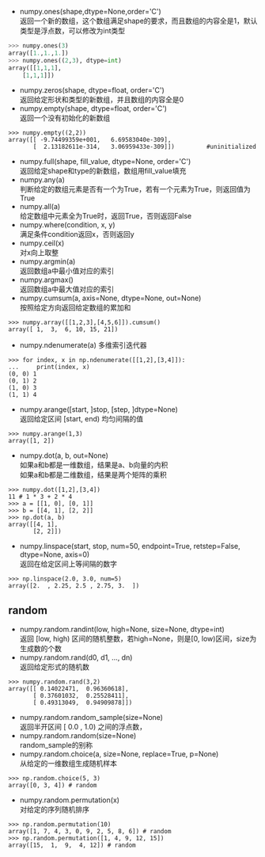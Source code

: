 - numpy.ones(shape,dtype=None,order='C')  
返回一个新的数组，这个数组满足shape的要求，而且数组的内容全是1，默认类型是浮点数，可以修改为int类型
```python
>>> numpy.ones(3)
array([1.,1.,1.])
>>> numpy.ones((2,3), dtype=int)
array([[1,1,1],
    [1,1,1]])
```
- numpy.zeros(shape, dtype=float, order='C')  
返回给定形状和类型的新数组，并且数组的内容全是0
- numpy.empty(shape, dtype=float, order='C')  
返回一个没有初始化的新数组
```
>>> numpy.empty((2,2))
array([[ -9.74499359e+001,   6.69583040e-309],
       [  2.13182611e-314,   3.06959433e-309]])         #uninitialized
```
- numpy.full(shape, fill_value, dtype=None, order='C')  
返回给定shape和type的新数组，数组用fill_value填充  
- numpy.any(a)  
判断给定的数组元素是否有一个为True，若有一个元素为True，则返回值为True
- numpy.all(a)  
给定数组中元素全为True时，返回True，否则返回False
- numpy.where(condition, x, y)  
满足条件condition返回x，否则返回y
- numpy.ceil(x)  
对x向上取整
- numpy.argmin(a)  
返回数组a中最小值对应的索引
- numpy.argmax()  
返回数组a中最大值对应的索引
- numpy.cumsum(a, axis=None, dtype=None, out=None)  
按照给定方向返回给定数组的累加和
```
>>> numpy.array([[1,2,3],[4,5,6]]).cumsum()
array([ 1,  3,  6, 10, 15, 21])
```
- numpy.ndenumerate(a)
多维索引迭代器
```
>>> for index, x in np.ndenumerate([[1,2],[3,4]]):
...     print(index, x)
(0, 0) 1
(0, 1) 2
(1, 0) 3
(1, 1) 4
```
- numpy.arange([start, ]stop, [step, ]dtype=None)  
返回给定区间 [start, end) 均匀间隔的值
```
>>> numpy.arange(1,3)
array([1, 2])
```
- numpy.dot(a, b, out=None)  
如果a和b都是一维数组，结果是a、b向量的内积  
如果a和b都是二维数组，结果是两个矩阵的乘积
```
>>> numpy.dot([1,2],[3,4])
11 # 1 * 3 + 2 * 4
>>> a = [[1, 0], [0, 1]]
>>> b = [[4, 1], [2, 2]]
>>> np.dot(a, b)
array([[4, 1],
       [2, 2]])
```
- numpy.linspace(start, stop, num=50, endpoint=True, retstep=False, dtype=None, axis=0)  
返回在给定区间上等间隔的数字
```
>>> np.linspace(2.0, 3.0, num=5)
array([2.  , 2.25, 2.5 , 2.75, 3.  ])
```
## random
- numpy.random.randint(low, high=None, size=None, dtype=int)  
返回 [low, high) 区间的随机整数，若high=None，则是[0, low)区间，size为生成数的个数
- numpy.random.rand(d0, d1, ..., dn)  
返回给定形式的随机数
```
>>> numpy.random.rand(3,2)
array([[ 0.14022471,  0.96360618],
       [ 0.37601032,  0.25528411],
       [ 0.49313049,  0.94909878]])
```
- numpy.random.random_sample(size=None)  
返回半开区间 [ 0.0 , 1.0) 之间的浮点数，
- numpy.random.random(size=None)  
random_sample的别称
- numpy.random.choice(a, size=None, replace=True, p=None)  
从给定的一维数组生成随机样本
```
>>> np.random.choice(5, 3)
array([0, 3, 4]) # random
```
- numpy.random.permutation(x)  
对给定的序列随机排序
```
>>> np.random.permutation(10)
array([1, 7, 4, 3, 0, 9, 2, 5, 8, 6]) # random
>>> np.random.permutation([1, 4, 9, 12, 15])
array([15,  1,  9,  4, 12]) # random
```